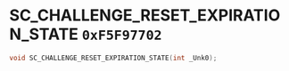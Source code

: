 # SC_CHALLENGE_RESET_EXPIRATION_STATE `0xF5F97702`

```cpp
void SC_CHALLENGE_RESET_EXPIRATION_STATE(int _Unk0);
```